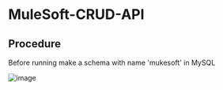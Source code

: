 # MuleSoft-CRUD-API

## Procedure

Before running make a schema with name 'mukesoft' in MySQL

![image](https://user-images.githubusercontent.com/82468713/196174279-98dc0886-b08e-4674-a1a8-f5588fcb50be.png)

